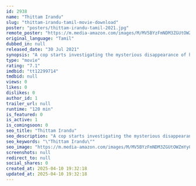 ```yaml
---
id: 2938
name: "Thittam Irandu"
slug: "thittam-irandu-tamil-movie-download"
poster: "posters/thittam-irandu-tamil-2021.jpg"
remote_poster: "https://m.media-amazon.com/images/M/MV5BYzFmNDM3ZGUtOWZmYy00NTY2LWIwYjYtOTIxYWVkNTNjNTE5XkEyXkFqcGdeQXVyMTEzNzg0Mjkx._V1_SX300.jpg"
original_language: "Tamil"
dubbed_in: null
released_date: "30 Jul 2021"
synopsis: "A cop starts investigating the mysterious disappearance of her childhood friend. Can she handle the revelation that lies at the end of her inquiry?"
type: "movie"
rating: "7.1"
imdbid: "tt12299714"
tmdbid: null
views: 0
likes: 0
dislikes: 0
author_id: 1
trailer_url: null
runtime: "120 min"
is_featured: 0
is_active: 1
is_comingsoon: 0
seo_title: "Thittam Irandu"
seo_description: "A cop starts investigating the mysterious disappearance of her childhood friend. Can she handle the revelation that lies at the end of her inquiry?"
seo_keywords: "\"Thittam Irandu\""
seo_image: "https://m.media-amazon.com/images/M/MV5BYzFmNDM3ZGUtOWZmYy00NTY2LWIwYjYtOTIxYWVkNTNjNTE5XkEyXkFqcGdeQXVyMTEzNzg0Mjkx._V1_SX300.jpg"
screenshots: null
redirect_to: null
social_shares: 0
created_at: 2025-04-10 19:32:18
updated_at: 2025-04-10 19:32:18
---
```


